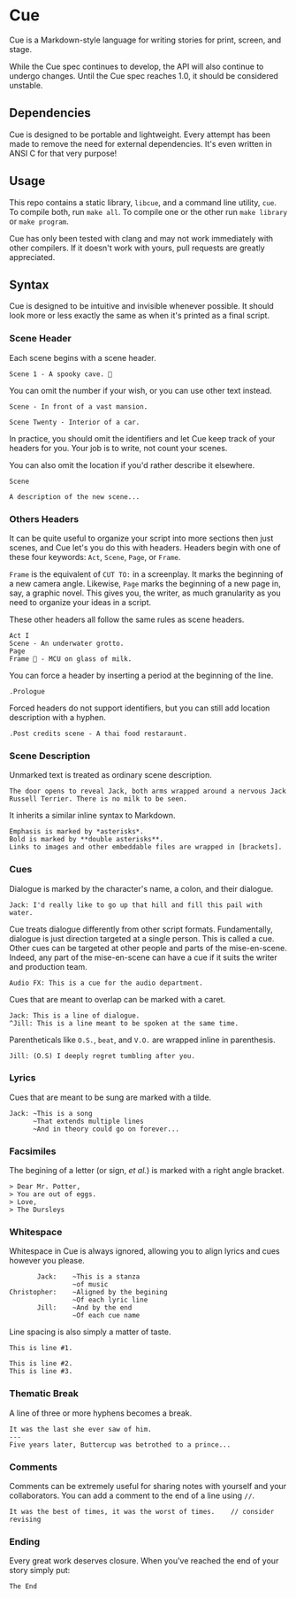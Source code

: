 # Cue
Cue is a Markdown-style language for writing stories for print, screen, and stage.

While the Cue spec continues to develop, the API will also continue to undergo changes. Until the Cue spec reaches 1.0, it should be considered unstable.

## Dependencies
Cue is designed to be portable and lightweight. Every attempt has been made to remove the need for external dependencies. It's even written in ANSI C for that very purpose!

## Usage
This repo contains a static library, `libcue`, and a command line utility, `cue`. To compile both, run `make all`. To compile one or the other run `make library` or `make program`.

Cue has only been tested with clang and may not work immediately with other compilers. If it doesn't work with yours, pull requests are greatly appreciated.

## Syntax
Cue is designed to be intuitive and invisible whenever possible. It should look more or less exactly the same as when it's printed as a final script.

### Scene Header
Each scene begins with a scene header.

```
Scene 1 - A spooky cave. 👻
```

You can omit the number if your wish, or you can use other text instead.

```
Scene - In front of a vast mansion.

Scene Twenty - Interior of a car.
```

In practice, you should omit the identifiers and let Cue keep track of your headers for you. Your job is to write, not count your scenes.

You can also omit the location if you'd rather describe it elsewhere.

```
Scene

A description of the new scene...
```

### Others Headers
It can be quite useful to organize your script into more sections then just scenes, and Cue let's you do this with headers. Headers begin with one of these four keywords: `Act`, `Scene`, `Page`, or `Frame`.

`Frame` is the equivalent of `CUT TO:` in a screenplay. It marks the beginning of a new camera angle. Likewise, `Page` marks the beginning of a new page in, say, a graphic novel. This gives you, the writer, as much granularity as you need to organize your ideas in a script.

These other headers all follow the same rules as scene headers.

```
Act I
Scene - An underwater grotto.
Page
Frame 💯 - MCU on glass of milk.
```

You can force a header by inserting a period at the beginning of the line.

```
.Prologue
```

Forced headers do not support identifiers, but you can still add location description with a hyphen.

```
.Post credits scene - A thai food restaraunt.
```

### Scene Description
Unmarked text is treated as ordinary scene description.

```
The door opens to reveal Jack, both arms wrapped around a nervous Jack Russell Terrier. There is no milk to be seen.
```

It inherits a similar inline syntax to Markdown.

```
Emphasis is marked by *asterisks*.
Bold is marked by **double asterisks**.
Links to images and other embeddable files are wrapped in [brackets].
```

### Cues
Dialogue is marked by the character's name, a colon, and their dialogue.

```
Jack: I'd really like to go up that hill and fill this pail with water.
```

Cue treats dialogue differently from other script formats. Fundamentally, dialogue is just direction targeted at a single person. This is called a cue. Other cues can be targeted at other people and parts of the mise-en-scene. Indeed, any part of the mise-en-scene can have a cue if it suits the writer and production team.

```
Audio FX: This is a cue for the audio department.
```

Cues that are meant to overlap can be marked with a caret.

```
Jack: This is a line of dialogue.
^Jill: This is a line meant to be spoken at the same time.
```

Parentheticals like `O.S.`, `beat`, and `V.O.` are wrapped inline in parenthesis.

```
Jill: (O.S) I deeply regret tumbling after you.
```

### Lyrics
Cues that are meant to be sung are marked with a tilde.

```
Jack: ~This is a song
      ~That extends multiple lines
      ~And in theory could go on forever...
```

### Facsimiles
The begining of a letter (or sign, *et al.*) is marked with a right angle bracket.

```
> Dear Mr. Potter,
> You are out of eggs.
> Love,
> The Dursleys
```

### Whitespace
Whitespace in Cue is always ignored, allowing you to align lyrics and cues however you please.

```
       Jack:    ~This is a stanza
                ~of music
Christopher:    ~Aligned by the begining
                ~Of each lyric line
       Jill:    ~And by the end
                ~Of each cue name
```

Line spacing is also simply a matter of taste. 

```
This is line #1.

This is line #2.
This is line #3.
```

### Thematic Break
A line of three or more hyphens becomes a break.

```
It was the last she ever saw of him.
---
Five years later, Buttercup was betrothed to a prince...
```

### Comments
Comments can be extremely useful for sharing notes with yourself and your collaborators. You can add a comment to the end of a line using `//`.

```
It was the best of times, it was the worst of times.    // consider revising
```

### Ending
Every great work deserves closure. When you've reached the end of your story simply put:

```
The End
```
